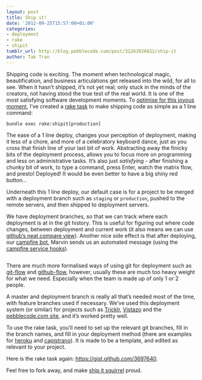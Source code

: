 ```yaml
---
layout: post
title: Ship it!
date: '2012-09-25T15:57:00+01:00'
categories:
- deployment
- rake
- shipit
tumblr_url: http://blog.pebblecode.com/post/32263926012/ship-it
author: Tak Tran
---
```

<p>Shipping code is exciting. The moment when technological magic, beautification, and business articulations get released into the wild, for all to see. When it hasn’t shipped, it’s not yet real; only stuck in the minds of the creators, not having stood the true test of the real world. It is one of the most satisfying software development moments. To <a href="http://tom.preston-werner.com/2010/10/18/optimize-for-happiness.html">optimise for this joyous moment</a>, I’ve created a <a href="https://gist.github.com/3697640">rake task</a> to make shipping code as simple as a 1 line command:</p>

<pre><code>bundle exec rake:shipit[production]
</code></pre>

<p>The ease of a 1 line deploy, changes your perception of deployment, making it less of a chore, and more of a celebratory keyboard dance, just as you cross that finish line of your last bit of work. Abstracting away the finicky bits of the deployment process, allows you to focus more on programming and less on administrative tasks. It’s also just <em>satisfying</em> - after finishing a chunky bit of work, to type a command, press Enter, watch the matrix flow, and presto! Deployed! It would be even better to have a big shiny red button&hellip;</p>

<p>Underneath this 1 line deploy, our default case is for a project to be merged with a deployment branch such as <code>staging</code> or <code>production</code>, pushed to the remote servers, and then shipped to deployment servers.</p>

<p>We have deployment branches, so that we can track where each deployment is at in the git history. This is useful for figuring out where code changes, between deployment and current work (it also means we can use <a href="https://github.com/blog/612-introducing-github-compare-view">github’s neat compare view</a>). Another nice side effect is that after deploying, our <a href="https://github.com/joshwand/campfire-bot">campfire bot</a>, Marvin sends us an automated message (using the <a href="https://github.com/blog/570-campfire-service-hook-returns">campfire service hooks</a>).</p>

<p><img src="http://media.tumblr.com/tumblr_mawucull7m1qdcl2v.jpg" alt=""/></p>

<p>There are much more formalised ways of using git for deployment such as <a href="http://nvie.com/posts/a-successful-git-branching-model/">git-flow</a> and <a href="http://scottchacon.com/2011/08/31/github-flow.html">github-flow</a>, however, usually these are much too heavy weight for what we need. Especially when the team is made up of only 1 or 2 people.</p>

<p>A master and deployment branch is really all that’s needed most of the time, with feature branches used if necessary. We’ve used this deployment system (or similar) for projects such as <a href="http://tricklrapp.com/">Tricklr</a>, <a href="http://vistazoapp.com">Vistazo</a> and the <a href="http://pebblecode.com/">pebblecode.com site</a>, and it’s worked pretty well.</p>

<p>To use the rake task, you’ll need to set up the relevant git branches, fill in the branch names, and fill in your deployment method (there are examples for <a href="http://heroku.com">heroku</a> and <a href="http://capistranorb.com/">capistrano</a>). It is made to be a template, and edited as relevant to your project.</p>

<p>Here is the rake task again: <a href="https://gist.github.com/3697640">https://gist.github.com/3697640</a>.</p>

<p>Feel free to fork away, and make <a href="http://shipitsquirrel.github.com/">ship it squirrel</a> proud.</p>
